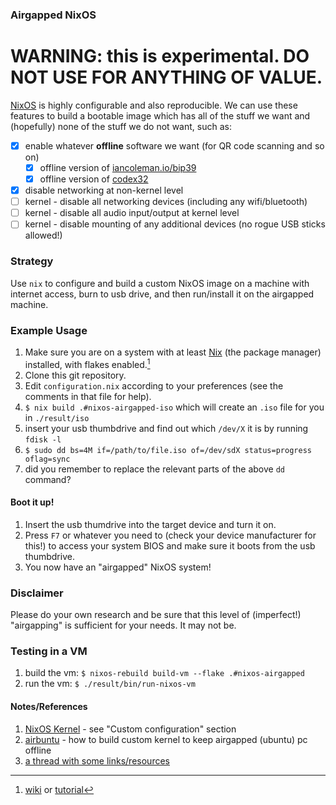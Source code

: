 ### Airgapped NixOS

# WARNING: this is experimental. DO NOT USE FOR ANYTHING OF VALUE. 

[NixOS](https://nixos.org) is highly configurable and also reproducible. We can 
use these features to build a bootable image which has all of the stuff we want
and (hopefully) none of the stuff we do not want, such as:

- [X] enable whatever **offline** software we want (for QR code scanning and so on)
  - [X] offline version of [iancoleman.io/bip39](https://iancoleman.io/bip39)
  - [X] offline version of [codex32](https://secretcodex32.com)
- [X] disable networking at non-kernel level
- [ ] kernel - disable all networking devices (including any wifi/bluetooth)
- [ ] kernel - disable all audio input/output at kernel level
- [ ] kernel - disable mounting of any additional devices (no rogue USB sticks allowed!)

### Strategy

Use `nix` to configure and build a custom NixOS image on a machine with internet access, burn to usb drive, and then run/install it on the airgapped machine.

### Example Usage

1. Make sure you are on a system with at least [Nix](https://nixos.org) (the package manager) installed, with flakes enabled.[^enable_flakes]
2. Clone this git repository.
3. Edit `configuration.nix` according to your preferences (see the comments in that file for help).
4. `$ nix build .#nixos-airgapped-iso` which will create an `.iso` file for you in `./result/iso`
5. insert your usb thumbdrive and find out which `/dev/X` it is by running `fdisk -l`
6. `$ sudo dd bs=4M if=/path/to/file.iso of=/dev/sdX status=progress oflag=sync`
7. did you remember to replace the relevant parts of the above `dd` command?

#### Boot it up!

1. Insert the usb thumdrive into the target device and turn it on.
2. Press `F7` or whatever you need to (check your device manufacturer for this!) to access your system BIOS and make sure it boots from the usb thumbdrive.
3. You now have an "airgapped" NixOS system!

### Disclaimer

Please do your own research and be sure that this level of (imperfect!) "airgapping" is sufficient for your needs. It may not be.

### Testing in a VM
1. build the vm: `$ nixos-rebuild build-vm --flake .#nixos-airgapped`
2. run the vm: `$ ./result/bin/run-nixos-vm`

#### Notes/References
1. [NixOS Kernel](https://nixos.wiki/wiki/Linux_kernel) - see "Custom configuration" section
1. [airbuntu](https://github.com/tulliolo/airbuntu) - how to build custom kernel to keep airgapped (ubuntu) pc offline
1. [a thread with some links/resources](https://discourse.nixos.org/t/more-airgap-questions/38748)

[^enable_flakes]: [wiki](https://nixos.wiki/wiki/Flakes) or [tutorial](https://www.tweag.io/blog/2020-05-25-flakes/)